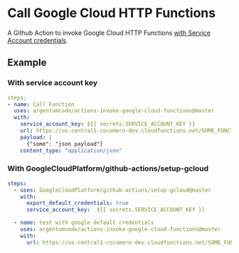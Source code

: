 # Call Google Cloud HTTP Functions

A Github Action to invoke Google Cloud HTTP Functions [with Service Account credentials](https://cloud.google.com/functions/docs/securing/authenticating).

## Example

### With service account key

```yaml
steps;
- name: Call Function
  uses: argentumcode/actions-invoke-google-cloud-functions@master
  with:
    service_account_key: ${{ secrets.SERVICE_ACCOUNT_KEY }}
    url: https://us-central1-cocomero-dev.cloudfunctions.net/SOME_FUNCTION
    payload: |
      {"some": "json payload"}
    content_type: "application/json"
```

### With GoogleCloudPlatform/github-actions/setup-gcloud

```yaml
steps:
  - uses: GoogleCloudPlatform/github-actions/setup-gcloud@master
    with:
      export_default_credentials: true
      service_account_key:  ${{ secrets.SERVICE_ACCOUNT_KEY }}

  - name: test with google default credentials
    uses: argentumcode/actions-invoke-google-cloud-functions@master
    with:
      url: https://us-central1-cocomero-dev.cloudfunctions.net/SOME_FUNCTION

```
